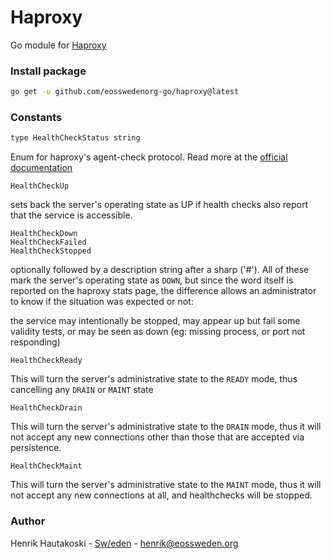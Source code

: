 # Haproxy

Go module for [Haproxy](https://www.haproxy.com)

### Install package

``` bash
go get -u github.com/eosswedenorg-go/haproxy@latest
```

### Constants

```c
type HealthCheckStatus string
```
Enum for haproxy's agent-check protocol. Read more at the
[official documentation](https://cbonte.github.io/haproxy-dconv/1.7/configuration.html#5.2-agent-check)


```
HealthCheckUp
```
sets back the server's operating state as UP if health checks also report that the service is accessible.

```
HealthCheckDown
HealthCheckFailed
HealthCheckStopped
```
optionally followed by a description string after a sharp ('#').
All of these mark the server's operating state as `DOWN`, but since
the word itself is reported on the haproxy stats page, the difference
allows an administrator to know if the situation was expected or not:

the service may intentionally be stopped, may appear up but fail some
validity tests, or may be seen as down (eg: missing process, or port
not responding)

```
HealthCheckReady
```
This will turn the server's administrative state to the `READY` mode,
thus cancelling any `DRAIN` or `MAINT` state

```
HealthCheckDrain
```
This will turn the server's administrative state to the `DRAIN` mode,
thus it will not accept any new connections other than those that are
accepted via persistence.

```
HealthCheckMaint
```
This will turn the server's administrative state to the `MAINT` mode,
thus it will not accept any new connections at all, and healthchecks
will be stopped.


### Author

Henrik Hautakoski - [Sw/eden](https://eossweden.org/) - [henrik@eossweden.org](mailto:henrik@eossweden.org)
